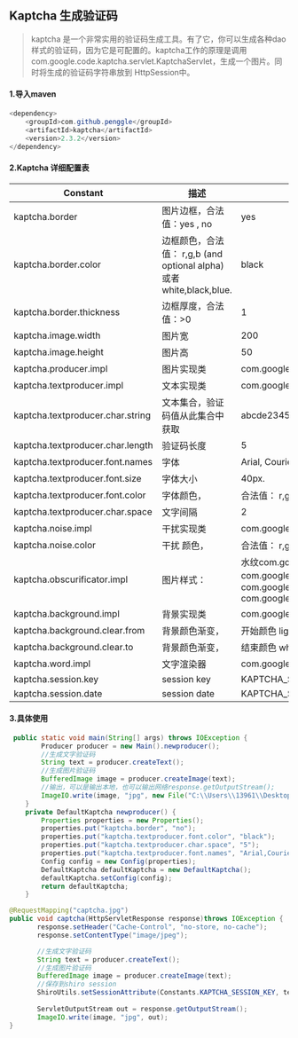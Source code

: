 ## Kaptcha 生成验证码

> kaptcha 是一个非常实用的验证码生成工具。有了它，你可以生成各种dao样式的验证码，因为它是可配置的。kaptcha工作的原理是调用 com.google.code.kaptcha.servlet.KaptchaServlet，生成一个图片。同时将生成的验证码字符串放到 HttpSession中。

#### 1.导入maven

```java
<dependency>
    <groupId>com.github.penggle</groupId>
    <artifactId>kaptcha</artifactId>
    <version>2.3.2</version>
</dependency>
```



#### 2.Kaptcha 详细配置表

| Constant | 描述 | 默认值 |
| - | - | - |
| kaptcha.border | 图片边框，合法值：yes , no | yes |
| kaptcha.border.color | 边框颜色，合法值： r,g,b (and optional alpha) 或者 white,black,blue. | black |
| kaptcha.border.thickness | 边框厚度，合法值：&gt;0 | 1 |
| kaptcha.image.width | 图片宽 | 200 |
| kaptcha.image.height | 图片高 | 50 |
| kaptcha.producer.impl | 图片实现类 | com.google.code.kaptcha.impl.DefaultKaptcha |
| kaptcha.textproducer.impl | 文本实现类 | com.google.code.kaptcha.text.impl.DefaultTextCreator |
| kaptcha.textproducer.char.string | 文本集合，验证码值从此集合中获取 | abcde2345678gfynmnpwx |
| kaptcha.textproducer.char.length | 验证码长度 | 5 |
| kaptcha.textproducer.font.names | 字体 | Arial, Courier |
| kaptcha.textproducer.font.size | 字体大小 | 40px. |
| kaptcha.textproducer.font.color | 字体颜色， | 合法值： r,g,b 或者 white,black,blue. black |
| kaptcha.textproducer.char.space | 文字间隔 | 2 |
| kaptcha.noise.impl | 干扰实现类 | com.google.code.kaptcha.impl.DefaultNoise |
| kaptcha.noise.color | 干扰 颜色， | 合法值： r,g,b 或者 white,black,blue. black |
| kaptcha.obscurificator.impl | 图片样式： | 水纹com.google.code.kaptcha.impl.WaterRipple 鱼眼com.google.code.kaptcha.impl.FishEyeGimpy阴影com.google.code.kaptcha.impl.ShadowGimpy com.google.code.kaptcha.impl.WaterRipple |
| kaptcha.background.impl | 背景实现类 | com.google.code.kaptcha.impl.DefaultBackground |
| kaptcha.background.clear.from | 背景颜色渐变， | 开始颜色 light grey |
| kaptcha.background.clear.to | 背景颜色渐变， | 结束颜色 white |
| kaptcha.word.impl | 文字渲染器 | com.google.code.kaptcha.text.impl.DefaultWordRenderer |
| kaptcha.session.key | session key | KAPTCHA\_SESSION\_KEY |
| kaptcha.session.date | session date | KAPTCHA\_SESSION\_DATE |

#### 3.具体使用

```java
 public static void main(String[] args) throws IOException {
        Producer producer = new Main().newproducer();
        //生成文字验证码
        String text = producer.createText();
        //生成图片验证码
        BufferedImage image = producer.createImage(text);
        //输出，可以是输出本地，也可以输出网络response.getOutputStream();
        ImageIO.write(image, "jpg", new File("C:\\Users\\13961\\Desktop\\a.jpg"));
    }
    private DefaultKaptcha newproducer() {
        Properties properties = new Properties();
        properties.put("kaptcha.border", "no");
        properties.put("kaptcha.textproducer.font.color", "black");
        properties.put("kaptcha.textproducer.char.space", "5");
        properties.put("kaptcha.textproducer.font.names", "Arial,Courier,cmr10,宋体,楷体,微软雅黑");
        Config config = new Config(properties);
        DefaultKaptcha defaultKaptcha = new DefaultKaptcha();
        defaultKaptcha.setConfig(config);
        return defaultKaptcha;
    }

```



```java
@RequestMapping("captcha.jpg")
public void captcha(HttpServletResponse response)throws IOException {
       response.setHeader("Cache-Control", "no-store, no-cache");
       response.setContentType("image/jpeg");

       //生成文字验证码
       String text = producer.createText();
       //生成图片验证码
       BufferedImage image = producer.createImage(text);
       //保存到shiro session
       ShiroUtils.setSessionAttribute(Constants.KAPTCHA_SESSION_KEY, text);
       
       ServletOutputStream out = response.getOutputStream();
       ImageIO.write(image, "jpg", out);
}
```

